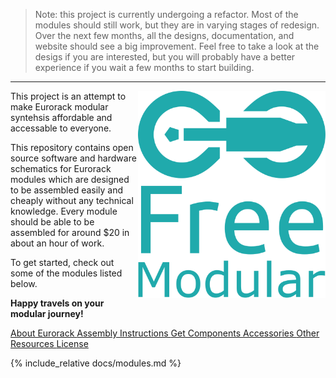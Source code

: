 > Note: this project is currently undergoing a refactor. Most of the modules should still work, but they are in varying stages of redesign. Over the next few months, all the designs, documentation, and website should see a big improvement. Feel free to take a look at the desigs if you are interested, but you will probably have a better experience if you wait a few months to start building.

---
<a href="https://quinnfreedman.github.io/modular"><img align="right" src="images/logo_with_text.svg" width=300px style="margin-bottom:24px;"></a>

This project is an attempt to make Eurorack modular syntehsis affordable and accessable to everyone.

This repository contains open source software and hardware schematics for Eurorack modules which are designed to be assembled easily and cheaply without any technical knowledge. Every module should be able to be assembled for around $20 in about an hour of work.

To get started, check out some of the modules listed below.

**Happy travels on your modular journey!**

<div class="fm-index-links-container">
  <a href="https://quinnfreedman.github.io/modular/docs/about-eurorack" class="fm-hidden-link fm-index-link">
    About Eurorack
  </a>
  <a href="https://quinnfreedman.github.io/modular/docs/assembly" class="fm-hidden-link fm-index-link">
    Assembly Instructions
  </a>
  <a href="https://quinnfreedman.github.io/modular/docs/components" class="fm-hidden-link fm-index-link">
    Get Components
  </a>
  <a href="https://quinnfreedman.github.io/modular/docs/peripherals" class="fm-hidden-link fm-index-link">
    Accessories
  </a>
  <a href="https://quinnfreedman.github.io/modular/docs/appendixn" class="fm-hidden-link fm-index-link">
    Other Resources
  </a>
  <a href="https://quinnfreedman.github.io/modular/docs/license" class="fm-hidden-link fm-index-link">
    License
  </a>
</div>

{% include_relative docs/modules.md %}